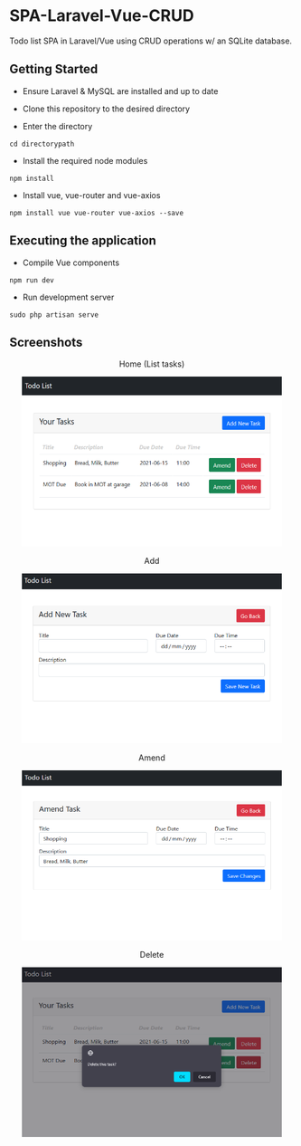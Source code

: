 # SPA-Laravel-Vue-CRUD
Todo list SPA in Laravel/Vue using CRUD operations w/ an SQLite database.

## Getting Started

* Ensure Laravel & MySQL are installed and up to date

* Clone this repository to the desired directory

* Enter the directory

```
cd directorypath
```

* Install the required node modules

```
npm install
```

* Install vue, vue-router and vue-axios

```
npm install vue vue-router vue-axios --save
```

## Executing the application

* Compile Vue components

```
npm run dev
```

* Run development server

```
sudo php artisan serve
```

## Screenshots
<p align="center">Home (List tasks)</p>
<p align="center">
  <img width="460" height="300" src="/screenshots/list.png">
</p>
<p align="center">Add</p>
<p align="center">
  <img width="460" height="300" src="/screenshots/add.png">
</p>
<p align="center">Amend</p>
<p align="center">
  <img width="460" height="300" src="/screenshots/amend.png">
</p>
<p align="center">Delete</p>
<p align="center">
  <img width="460" height="300" src="/screenshots/delete.png">
</p>
